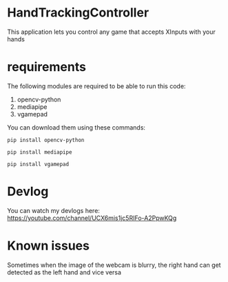 # HandTrackingController
This application lets you control any game that accepts XInputs with your hands

# requirements

The following modules are required to be able to run this code:

1. opencv-python
2. mediapipe
3. vgamepad

You can download them using these commands:

<code>pip install opencv-python</code>

<code>pip install mediapipe</code>

<code>pip install vgamepad</code>

# Devlog
You can watch my devlogs here:
https://youtube.com/channel/UCX6mis1jc5RIFo-A2PpwKQg

# Known issues
Sometimes when the image of the webcam is blurry,
the right hand can get detected as the left hand and vice versa
